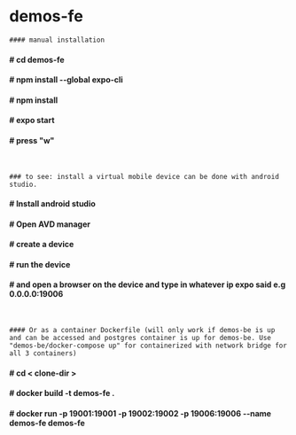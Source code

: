 # demos-fe
```
#### manual installation
```
#### # cd demos-fe  

#### # npm install --global expo-cli  

#### # npm install  

#### # expo start  

#### # press "w"  
  
 <br> 

```
### to see: install a virtual mobile device can be done with android studio.  
```
#### # Install android studio

#### # Open AVD manager  

#### # create a device  

#### # run the device  

#### # and open a browser on the device and type in whatever ip expo said e.g 0.0.0.0:19006  

<br>

```
#### Or as a container Dockerfile (will only work if demos-be is up and can be accessed and postgres container is up for demos-be. Use "demos-be/docker-compose up" for containerized with network bridge for all 3 containers)
```
#### # cd < clone-dir >  

#### # docker build -t demos-fe .  

#### # docker run -p 19001:19001 -p 19002:19002 -p 19006:19006 --name demos-fe demos-fe  

